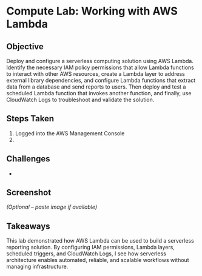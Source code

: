 # Compute Lab: Working with AWS Lambda

## Objective
Deploy and configure a serverless computing solution using AWS Lambda. Identify the necessary IAM policy permissions that allow Lambda functions to interact with other AWS resources, create a Lambda layer to address external library dependencies, and configure Lambda functions that extract data from a database and send reports to users. Then deploy and test a scheduled Lambda function that invokes another function, and finally, use CloudWatch Logs to troubleshoot and validate the solution.

## Steps Taken
1. Logged into the AWS Management Console
2. 

## Challenges
- 

## Screenshot
_(Optional – paste image if available)_

## Takeaways
This lab demonstrated how AWS Lambda can be used to build a serverless reporting solution. By configuring IAM permissions, Lambda layers, scheduled triggers, and CloudWatch Logs, I see how serverless architecture enables automated, reliable, and scalable workflows without managing infrastructure.
